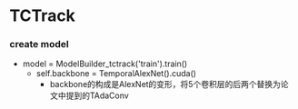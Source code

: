 # TCTrack

### create model

- model = ModelBuilder_tctrack('train').train()
  - self.backbone = TemporalAlexNet().cuda()
    - backbone的构成是AlexNet的变形，将5个卷积层的后两个替换为论文中提到的TAdaConv